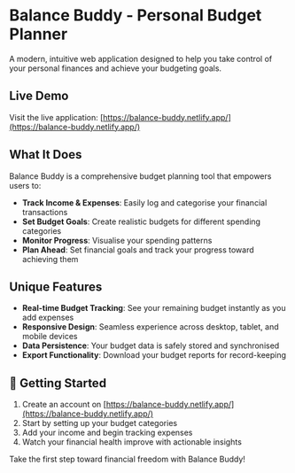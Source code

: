 # Balance Buddy - Personal Budget Planner

A modern, intuitive web application designed to help you take control of your personal finances and achieve your budgeting goals.

## Live Demo

Visit the live application: [https://balance-buddy.netlify.app/](https://balance-buddy.netlify.app/)

## What It Does

Balance Buddy is a comprehensive budget planning tool that empowers users to:

- **Track Income & Expenses**: Easily log and categorise your financial transactions
- **Set Budget Goals**: Create realistic budgets for different spending categories
- **Monitor Progress**: Visualise your spending patterns
- **Plan Ahead**: Set financial goals and track your progress toward achieving them

## Unique Features

- **Real-time Budget Tracking**: See your remaining budget instantly as you add expenses
- **Responsive Design**: Seamless experience across desktop, tablet, and mobile devices
- **Data Persistence**: Your budget data is safely stored and synchronised
- **Export Functionality**: Download your budget reports for record-keeping

## 🚀 Getting Started

1. Create an account on [https://balance-buddy.netlify.app/](https://balance-buddy.netlify.app/)
2. Start by setting up your budget categories
3. Add your income and begin tracking expenses
4. Watch your financial health improve with actionable insights

Take the first step toward financial freedom with Balance Buddy!
